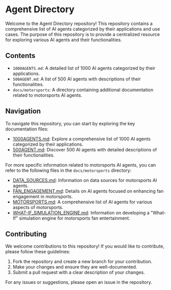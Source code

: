 # Agent Directory

Welcome to the Agent Directory repository! This repository contains a comprehensive list of AI agents categorized by their applications and use cases. The purpose of this repository is to provide a centralized resource for exploring various AI agents and their functionalities.

## Contents

- `1000AGENTS.md`: A detailed list of 1000 AI agents categorized by their applications.
- `500AGENT.md`: A list of 500 AI agents with descriptions of their functionalities.
- `docs/motorsports`: A directory containing additional documentation related to motorsports AI agents.

## Navigation

To navigate this repository, you can start by exploring the key documentation files:

- [1000AGENTS.md](1000AGENTS.md): Explore a comprehensive list of 1000 AI agents categorized by their applications.
- [500AGENT.md](500AGENT.md): Discover 500 AI agents with detailed descriptions of their functionalities.

For more specific information related to motorsports AI agents, you can refer to the following files in the `docs/motorsports` directory:

- [DATA_SOURCES.md](docs/motorsports/DATA_SOURCES.md): Information on data sources for motorsports AI agents.
- [FAN_ENGAGEMENT.md](docs/motorsports/FAN_ENGAGEMENT.md): Details on AI agents focused on enhancing fan engagement in motorsports.
- [MOTORSPORTS.md](docs/motorsports/MOTORSPORTS.md): A comprehensive list of AI agents for various aspects of motorsports.
- [WHAT-IF_SIMULATION_ENGINE.md](docs/motorsports/WHAT-IF_SIMULATION_ENGINE.md): Information on developing a "What-If" simulation engine for motorsports fan entertainment.

## Contributing

We welcome contributions to this repository! If you would like to contribute, please follow these guidelines:

1. Fork the repository and create a new branch for your contribution.
2. Make your changes and ensure they are well-documented.
3. Submit a pull request with a clear description of your changes.

For any issues or suggestions, please open an issue in the repository.
